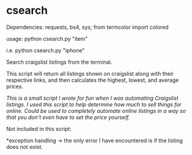 # csearch
Dependencies:   requests, bs4, sys; from termcolor import colored

usage:    python csearch.py "item"

i.e.      python csearch.py "iphone"

Search craigslist listings from the terminal. 

This script will return all listings shown on craigslist along with 
their respective links, and then calculates the highest, lowest, 
and average prices.

*This is a small script I wrote for fun when I was automating Craigslist listings. 
I used this script to help determine how much to sell things for online. 
Could be used to completely automate online listings in a way so that you don't even 
have to set the price yourself.*

Not included in this script:

*exception handling -> the only error I have encountered is if the listing does not exist.



